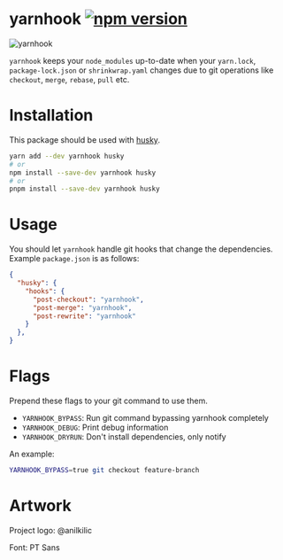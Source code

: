 # yarnhook [![npm version](https://badge.fury.io/js/yarnhook.svg)](https://badge.fury.io/js/yarnhook)

![yarnhook](/logo.svg)

`yarnhook` keeps your `node_modules` up-to-date when your `yarn.lock`, `package-lock.json` or
`shrinkwrap.yaml` changes due to git operations like `checkout`, `merge`, `rebase`, `pull` etc.

# Installation

This package should be used with [husky](https://www.npmjs.com/package/husky).

```sh
yarn add --dev yarnhook husky
# or
npm install --save-dev yarnhook husky
# or
pnpm install --save-dev yarnhook husky
```

# Usage

You should let `yarnhook` handle git hooks that change the dependencies. Example `package.json` is
as follows:

```json
{
  "husky": {
    "hooks": {
      "post-checkout": "yarnhook",
      "post-merge": "yarnhook",
      "post-rewrite": "yarnhook"
    }
  },
}
```

# Flags

Prepend these flags to your git command to use them.

* `YARNHOOK_BYPASS`: Run git command bypassing yarnhook completely
* `YARNHOOK_DEBUG`: Print debug information
* `YARNHOOK_DRYRUN`: Don't install dependencies, only notify

An example:

```sh
YARNHOOK_BYPASS=true git checkout feature-branch
```

# Artwork

Project logo: @anilkilic

Font: PT Sans
